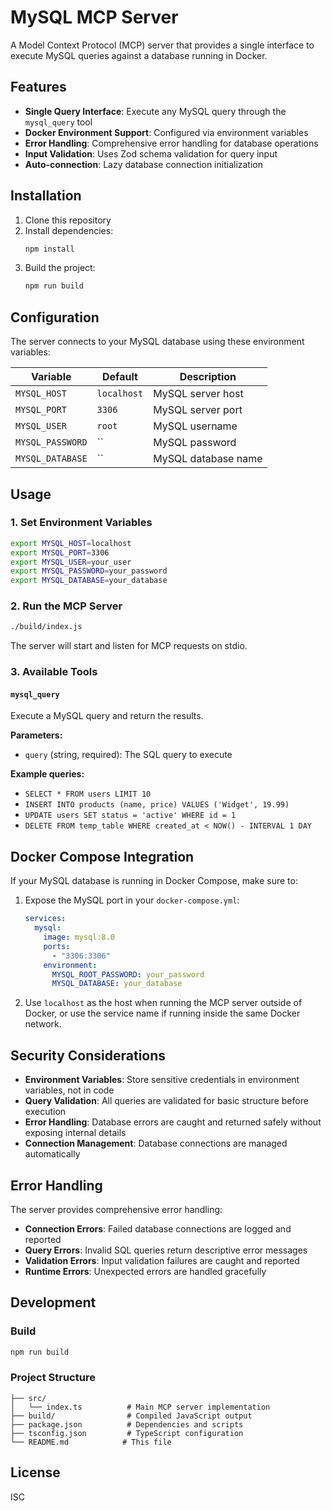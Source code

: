# MySQL MCP Server

A Model Context Protocol (MCP) server that provides a single interface to execute MySQL queries against a database running in Docker.

## Features

- **Single Query Interface**: Execute any MySQL query through the `mysql_query` tool
- **Docker Environment Support**: Configured via environment variables
- **Error Handling**: Comprehensive error handling for database operations
- **Input Validation**: Uses Zod schema validation for query input
- **Auto-connection**: Lazy database connection initialization

## Installation

1. Clone this repository
2. Install dependencies:
   ```bash
   npm install
   ```
3. Build the project:
   ```bash
   npm run build
   ```

## Configuration

The server connects to your MySQL database using these environment variables:

| Variable | Default | Description |
|----------|---------|-------------|
| `MYSQL_HOST` | `localhost` | MySQL server host |
| `MYSQL_PORT` | `3306` | MySQL server port |
| `MYSQL_USER` | `root` | MySQL username |
| `MYSQL_PASSWORD` | `` | MySQL password |
| `MYSQL_DATABASE` | `` | MySQL database name |

## Usage

### 1. Set Environment Variables

```bash
export MYSQL_HOST=localhost
export MYSQL_PORT=3306
export MYSQL_USER=your_user
export MYSQL_PASSWORD=your_password
export MYSQL_DATABASE=your_database
```

### 2. Run the MCP Server

```bash
./build/index.js
```

The server will start and listen for MCP requests on stdio.

### 3. Available Tools

#### `mysql_query`

Execute a MySQL query and return the results.

**Parameters:**
- `query` (string, required): The SQL query to execute

**Example queries:**
- `SELECT * FROM users LIMIT 10`
- `INSERT INTO products (name, price) VALUES ('Widget', 19.99)`
- `UPDATE users SET status = 'active' WHERE id = 1`
- `DELETE FROM temp_table WHERE created_at < NOW() - INTERVAL 1 DAY`

## Docker Compose Integration

If your MySQL database is running in Docker Compose, make sure to:

1. Expose the MySQL port in your `docker-compose.yml`:
   ```yaml
   services:
     mysql:
       image: mysql:8.0
       ports:
         - "3306:3306"
       environment:
         MYSQL_ROOT_PASSWORD: your_password
         MYSQL_DATABASE: your_database
   ```

2. Use `localhost` as the host when running the MCP server outside of Docker, or use the service name if running inside the same Docker network.

## Security Considerations

- **Environment Variables**: Store sensitive credentials in environment variables, not in code
- **Query Validation**: All queries are validated for basic structure before execution
- **Error Handling**: Database errors are caught and returned safely without exposing internal details
- **Connection Management**: Database connections are managed automatically

## Error Handling

The server provides comprehensive error handling:

- **Connection Errors**: Failed database connections are logged and reported
- **Query Errors**: Invalid SQL queries return descriptive error messages
- **Validation Errors**: Input validation failures are caught and reported
- **Runtime Errors**: Unexpected errors are handled gracefully

## Development

### Build
```bash
npm run build
```

### Project Structure
```
├── src/
│   └── index.ts          # Main MCP server implementation
├── build/                # Compiled JavaScript output
├── package.json          # Dependencies and scripts
├── tsconfig.json         # TypeScript configuration
└── README.md            # This file
```

## License

ISC